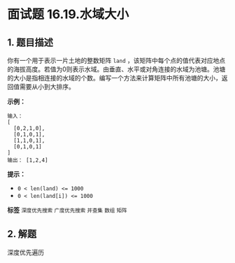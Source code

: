 # 面试题 16.19.水域大小

## 1. 题目描述

你有一个用于表示一片土地的整数矩阵 `land` ，该矩阵中每个点的值代表对应地点的海拔高度。若值为0则表示水域。由垂直、水平或对角连接的水域为池塘。池塘的大小是指相连接的水域的个数。编写一个方法来计算矩阵中所有池塘的大小，返回值需要从小到大排序。

**示例：**

```
输入：
[
  [0,2,1,0],
  [0,1,0,1],
  [1,1,0,1],
  [0,1,0,1]
]
输出： [1,2,4]
```

**提示：**

- `0 < len(land) <= 1000`
- `0 < len(land[i]) <= 1000`

**标签**
`深度优先搜索` `广度优先搜索` `并查集` `数组` `矩阵`


## 2. 解题

深度优先遍历
